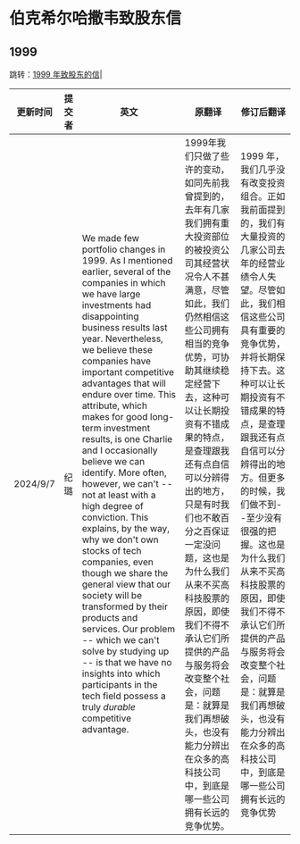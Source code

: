 
# 伯克希尔哈撒韦致股东信

## 1999

跳转：[1999 年致股东的信](./Warren_Buffett/Berkshire_Hathaway_Letters/1999_Letter_to_Berkshire_Shareholders.md)|

| 更新时间     | 提交者 | 英文                                                                                                                                                                                                                                                                                                                                                                                                                                                                                                                                                                                                                                                                                                                                                                                                                                                              | 原翻译                                                                                                                                                                                                                                                               | 修订后翻译                                                                                                                                                                                                                                                   |
| -------- | --- | --------------------------------------------------------------------------------------------------------------------------------------------------------------------------------------------------------------------------------------------------------------------------------------------------------------------------------------------------------------------------------------------------------------------------------------------------------------------------------------------------------------------------------------------------------------------------------------------------------------------------------------------------------------------------------------------------------------------------------------------------------------------------------------------------------------------------------------------------------------- | ----------------------------------------------------------------------------------------------------------------------------------------------------------------------------------------------------------------------------------------------------------------- | ------------------------------------------------------------------------------------------------------------------------------------------------------------------------------------------------------------------------------------------------------- |
| 2024/9/7 | 纪璐  | We made few portfolio changes in 1999. As I mentioned earlier, several of the companies in which we have large investments had disappointing business results last year. Nevertheless, we believe these companies have important competitive advantages that will endure over time. This attribute, which makes for good long-term investment results, is one Charlie and I occasionally believe we can identify. More often, however, we can't -- not at least with a high degree of conviction. This explains, by the way, why we don't own stocks of tech companies, even though we share the general view that our society will be transformed by their products and services. Our problem -- which we can't solve by studying up -- is that we have no insights into which participants in the tech field possess a truly *durable* competitive advantage. | 1999年我们只做了些许的变动，如同先前我曾提到的，去年有几家我们拥有重大投资部位的被投资公司其经营状况令人不甚满意，尽管如此，我们仍然相信这些公司拥有相当的竞争优势，可协助其继续稳定经营下去，这种可以让长期投资有不错成果的特点，是查理跟我还有点自信可以分辨得出的地方，只是有时我们也不敢百分之百保证一定没问题，这也是为什么我们从来不买高科技股票的原因，即使我们不得不承认它们所提供的产品与服务将会改变整个社会，问题是：就算是我们再想破头，也没有能力分辨出在众多的高科技公司中，到底是哪一些公司拥有长远的竞争优势。 | 1999 年，我们几乎没有改变投资组合。正如我前面提到的，我们有大量投资的几家公司去年的经营业绩令人失望。尽管如此，我们相信这些公司具有重要的竞争优势，并将长期保持下去。这种可以让长期投资有不错成果的特点，是查理跟我还有点自信可以分辨得出的地方。但更多的时候，我们做不到--至少没有很强的把握。这也是为什么我们从来不买高科技股票的原因，即使我们不得不承认它们所提供的产品与服务将会改变整个社会，问题是：就算是我们再想破头，也没有能力分辨出在众多的高科技公司中，到底是哪一些公司拥有长远的竞争优势 |